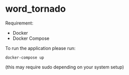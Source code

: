 word_tornado
====

Requirement:
* Docker
* Docker Compose

To run the application please run:
```
docker-compose up
```
(this may require sudo depending on your system setup)
